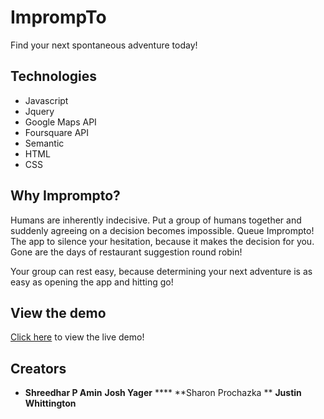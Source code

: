 # ImprompTo
Find your next spontaneous adventure today!

## Technologies
- Javascript
- Jquery
- Google Maps API
- Foursquare API
- Semantic
- HTML
- CSS

## Why Imprompto?
Humans are inherently indecisive. Put a group of humans together and suddenly agreeing on a decision becomes impossible. Queue Imprompto! The app to silence your hesitation, because it makes the decision for you. Gone are the days of restaurant suggestion round robin! 

Your group can rest easy, because determining your next adventure is as easy as opening the app and hitting go!

## View the demo
[Click here](https://shreedamin.github.io/imprompto/) to view the live demo!


## Creators

* **Shreedhar P Amin** **Josh Yager** **** **Sharon Prochazka ** **Justin Whittington**

 
